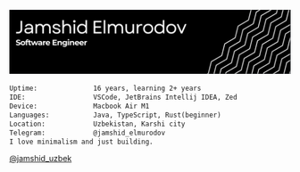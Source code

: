 ![header-banner](https://github.com/jamshid-elmurodov/jamshid-elmurodov/blob/main/Screenshot%202025-05-02%20at%2017.35.58.png)
```
Uptime:              16 years, learning 2+ years
IDE:                 VSCode, JetBrains Intellij IDEA, Zed
Device:              Macbook Air M1
Languages:           Java, TypeScript, Rust(beginner)
Location:            Uzbekistan, Karshi city
Telegram:            @jamshid_elmurodov
I love minimalism and just building.
```
[@jamshid_uzbek](https://img.shields.io/badge/LeetCode-Jamshid__uzbek-blue?logo=leetcode)
